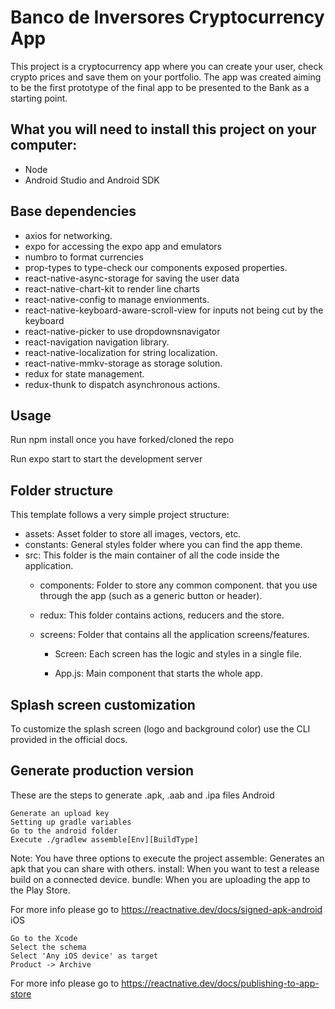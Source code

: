 # Banco de Inversores Cryptocurrency App

This project is a cryptocurrency app where you can create your user, check crypto prices and save them on your portfolio. The app was created aiming to be the first prototype of the final app to be presented to the Bank as a starting point.

## What you will need to install this project on your computer:

- Node
- Android Studio and Android SDK

## Base dependencies

- axios for networking.
- expo for accessing the expo app and emulators
- numbro to format currencies
- prop-types to type-check our components exposed properties.
- react-native-async-storage for saving the user data
- react-native-chart-kit to render line charts
- react-native-config to manage envionments.
- react-native-keyboard-aware-scroll-view for inputs not being cut by the keyboard
- react-native-picker to use dropdownsnavigator
- react-navigation navigation library.
- react-native-localization for string localization.
- react-native-mmkv-storage as storage solution.
- redux for state management.
- redux-thunk to dispatch asynchronous actions.

## Usage

Run npm install once you have forked/cloned the repo

Run expo start to start the development server

## Folder structure

This template follows a very simple project structure:

- assets: Asset folder to store all images, vectors, etc.
- constants: General styles folder where you can find the app theme.
- src: This folder is the main container of all the code inside the application.
  - components: Folder to store any common component. that you use through the app (such as a generic button or header).

  - redux: This folder contains actions, reducers and the store.

  - screens: Folder that contains all the application screens/features.
    - Screen: Each screen has the logic and styles in a single file.

    - App.js: Main component that starts the whole app.

## Splash screen customization

To customize the splash screen (logo and background color) use the CLI provided in the official docs.

## Generate production version

These are the steps to generate .apk, .aab and .ipa files
Android

    Generate an upload key
    Setting up gradle variables
    Go to the android folder
    Execute ./gradlew assemble[Env][BuildType]

Note: You have three options to execute the project assemble: Generates an apk that you can share with others. install: When you want to test a release build on a connected device. bundle: When you are uploading the app to the Play Store.

For more info please go to https://reactnative.dev/docs/signed-apk-android
iOS

    Go to the Xcode
    Select the schema
    Select 'Any iOS device' as target
    Product -> Archive

For more info please go to https://reactnative.dev/docs/publishing-to-app-store